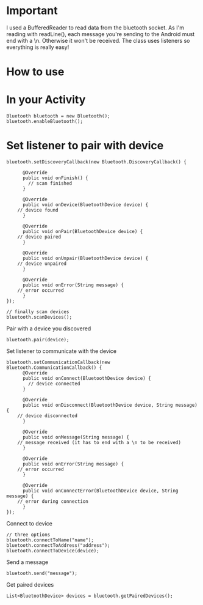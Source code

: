 # Important
I used a BufferedReader to read data from the bluetooth socket. As I'm reading with readLine(), each message you're sending to the Android must end with a \n. Otherwise it won't be received.
The class uses listeners so everything is really easy!

# How to use

# In your Activity

	Bluetooth bluetooth = new Bluetooth();
	bluetooth.enableBluetooth();
	
# Set listener to pair with device

	bluetooth.setDiscoveryCallback(new Bluetooth.DiscoveryCallback() {
	
	      @Override
	      public void onFinish() {
	      	// scan finished
	      }
	
	      @Override
	      public void onDevice(BluetoothDevice device) {
		// device found
	      }
	
	      @Override
	      public void onPair(BluetoothDevice device) {
		// device paired
	      }
	
	      @Override
	      public void onUnpair(BluetoothDevice device) {
		// device unpaired
	      }
	
	      @Override
	      public void onError(String message) {
		// error occurred
	      }
	});
	
	// finally scan devices
	bluetooth.scanDevices();
	
Pair with a device you discovered

	bluetooth.pair(device);
	
Set listener to communicate with the device

	bluetooth.setCommunicationCallback(new Bluetooth.CommunicationCallback() {
	      @Override
	      public void onConnect(BluetoothDevice device) {
	        // device connected
	      }
	
	      @Override
	      public void onDisconnect(BluetoothDevice device, String message) {
		// device disconnected
	      }
	
	      @Override
	      public void onMessage(String message) {
		// message received (it has to end with a \n to be received)
	      }
	
	      @Override
	      public void onError(String message) {
		// error occurred 
	      }
	
	      @Override
	      public void onConnectError(BluetoothDevice device, String message) {
		// error during connection
	      }
	});
	
Connect to device
	
	// three options
	bluetooth.connectToName("name");
	bluetooth.connectToAddress("address");
	bluetooth.connectToDevice(device);
	
Send a message

	bluetooth.send("message");
	
Get paired devices

	List<BluetoothDevice> devices = bluetooth.getPairedDevices();
